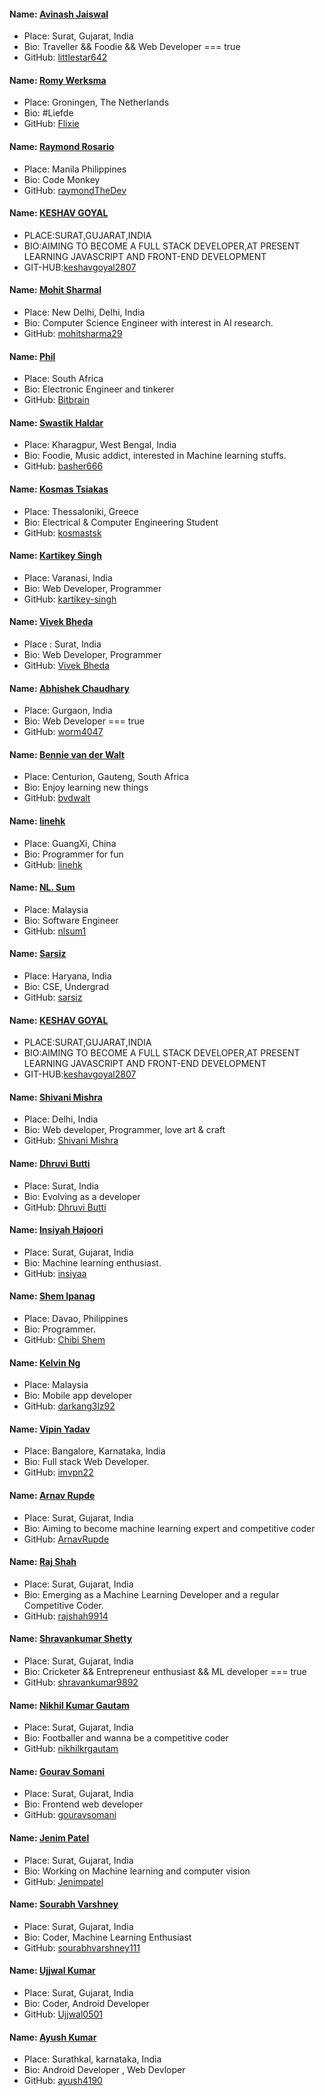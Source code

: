 #### Name: [Avinash Jaiswal](https://github.com/littlestar642)
 - Place: Surat, Gujarat, India
 - Bio: Traveller && Foodie && Web Developer === true
 - GitHub: [littlestar642](https://github.com/littlestar642) 

#### Name: [Romy Werksma](https://github.com/flixie)
 - Place: Groningen, The Netherlands
 - Bio: #Liefde
 - GitHub: [Flixie](https://github.com/flixie) 

#### Name: [Raymond Rosario](https://github.com/raymondTheDev)
 - Place: Manila Philippines
 - Bio: Code Monkey
 - GitHub: [raymondTheDev](https://github.com/raymondTheDev) 

#### Name: [KESHAV GOYAL](https://github.com/keshavgoyal2807)
 - PLACE:SURAT,GUJARAT,INDIA
 - BIO:AIMING TO BECOME A FULL STACK DEVELOPER,AT PRESENT LEARNING JAVASCRIPT AND FRONT-END DEVELOPMENT
 - GIT-HUB:[keshavgoyal2807](https://github.com/keshavgoyal2807)

#### Name: [Mohit Sharmal](https://github.com/mohitsharma29)
  - Place: New Delhi, Delhi, India
  - Bio: Computer Science Engineer with interest in AI research.
  - GitHub: [mohitsharma29](https://github.com/mohitsharma29)
  
#### Name: [Phil](https://github.com/bitbrain-za)
 - Place: South Africa
 - Bio: Electronic Engineer and tinkerer
 - GitHub: [Bitbrain](https://github.com/bitbrain-za)

#### Name: [Swastik Haldar](https://github.com/basher666)
 - Place: Kharagpur, West Bengal, India
 - Bio: Foodie, Music addict, interested in Machine learning stuffs.
 - GitHub: [basher666](https://github.com/basher666)

#### Name: [Kosmas Tsiakas](https://github.com/kosmastsk)
 - Place: Thessaloniki, Greece
 - Bio: Electrical & Computer Engineering Student
 - GitHub: [kosmastsk](https://github.com/kosmastsk)

#### Name: [Kartikey Singh](https://github.com/kartikey-singh)
 - Place: Varanasi, India
 - Bio: Web Developer, Programmer
 - GitHub: [kartikey-singh](https://github.com/kartikey-singh)
 
#### Name: [Vivek Bheda](https://github.com/bh3d4)
 - Place : Surat, India
 - Bio: Web Developer, Programmer
 - GitHub: [Vivek Bheda](https://github.com/bh3d4)

#### Name: [Abhishek Chaudhary](https://github.com/Worm4047/)
 - Place: Gurgaon, India
 - Bio: Web Developer === true
 - GitHub: [worm4047](https://github.com/Worm4047/) 
 
#### Name: [Bennie van der Walt](https://github.com/bvdwalt)
 - Place: Centurion, Gauteng, South Africa
 - Bio: Enjoy learning new things
 - GitHub: [bvdwalt](https://github.com/bvdwalt)

#### Name: [linehk](https://github.com/linehk)
 - Place: GuangXi, China
 - Bio: Programmer for fun
 - GitHub: [linehk](https://github.com/linehk)
 
#### Name: [NL. Sum](https://github.com/nlsum1)
 - Place: Malaysia
 - Bio: Software Engineer
 - GitHub: [nlsum1](https://github.com/nlsum1)
 
#### Name: [Sarsiz](https://github.com/sarsiz)
 - Place: Haryana, India
 - Bio: CSE, Undergrad
 - GitHub: [sarsiz](https://github.com/sarsiz)

#### Name: [KESHAV GOYAL](https://github.com/keshavgoyal2807)
 - PLACE:SURAT,GUJARAT,INDIA
 - BIO:AIMING TO BECOME A FULL STACK DEVELOPER,AT PRESENT LEARNING JAVASCRIPT AND FRONT-END DEVELOPMENT
 - GIT-HUB:[keshavgoyal2807](https://github.com/keshavgoyal2807)

#### Name: [Shivani Mishra](https://github.com/dushivani)
 - Place: Delhi, India
 - Bio: Web developer, Programmer, love art & craft
 - GitHub: [Shivani Mishra](https://github.com/dushivani) 

#### Name: [Dhruvi Butti](https://github.com/Dhruvi16)
 - Place: Surat, India
 - Bio: Evolving as a developer
 - GitHub: [Dhruvi Butti](https://github.com/Dhruvi16)
 
#### Name: [Insiyah Hajoori](https://github.com/Insiyaa)
 - Place: Surat, Gujarat, India
 - Bio: Machine learning enthusiast.
 - GitHub: [insiyaa](https://github.com/Insiyaa) 

#### Name: [Shem Ipanag](https://github.com/Chibi-Shem)
 - Place: Davao, Philippines
 - Bio: Programmer.
 - GitHub: [Chibi Shem](https://github.com/Chibi-Shem) 
 
#### Name: [Kelvin Ng](https://github.com/darkang3lz92)
 - Place: Malaysia
 - Bio: Mobile app developer
 - GitHub: [darkang3lz92](https://github.com/darkang3lz92)

#### Name: [Vipin Yadav](https://imvpn22.github.io/)
 - Place: Bangalore, Karnataka, India
 - Bio: Full stack Web Developer.
 - GitHub: [imvpn22](https://github.com/imvpn22) 

#### Name: [Arnav Rupde](https://github.com/ArnavRupde)
 - Place: Surat, Gujarat, India
 - Bio: Aiming to become machine learning expert and competitive coder
 - GitHub: [ArnavRupde](https://github.com/ArnavRupde) 

#### Name: [Raj Shah](https://github.com/rajshah9914)
 - Place: Surat, Gujarat, India
 - Bio: Emerging as a Machine Learning Developer and a regular Competitive Coder.
 - GitHub: [rajshah9914](https://github.com/rajshah9914)

#### Name: [Shravankumar Shetty](https://github.com/shravankumar9892)
 - Place: Surat, Gujarat, India
 - Bio: Cricketer && Entrepreneur enthusiast && ML developer === true
 - GitHub: [shravankumar9892](https://github.com/shravankumar9892)
 
#### Name: [Nikhil Kumar Gautam](https://github.com/nikhilkrgautam)
  - Place: Surat, Gujarat, India
  - Bio: Footballer and wanna be a competitive coder
  - GitHub: [nikhilkrgautam](https://github.com/nikhilkrgautan)

#### Name: [Gourav Somani](https://github.com/gouravsomani)
 - Place: Surat, Gujarat, India
 - Bio: Frontend web developer
 - GitHub: [gouravsomani](https://github.com/gouravsomani) 

#### Name: [Jenim Patel](https://github.com/Jenimpatel)
 - Place: Surat, Gujarat, India
 - Bio: Working on Machine learning and computer vision
 - GitHub: [Jenimpatel](https://github.com/Jenimpatel)

#### Name: [Sourabh Varshney](https://github.com/sourabhvarshney111)
 - Place: Surat, Gujarat, India
 - Bio: Coder, Machine Learning Enthusiast
 - GitHub: [sourabhvarshney111](https://github.com/sourabhvarshney111) 
 
#### Name: [Ujjwal Kumar](https://github.com/Ujjwal0501)
 - Place: Surat, Gujarat, India
 - Bio: Coder, Android Developer
 - GitHub: [Ujjwal0501](https://github.com/Ujjwal0501)

#### Name: [Ayush Kumar ](https://github.com/ayush4190)
 - Place: Surathkal, karnataka, India
 - Bio: Android Developer , Web Devloper
 - GitHub: [ayush4190](https://github.com/ayush4190) 
